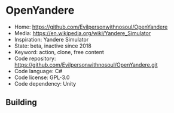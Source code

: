 # OpenYandere

- Home: https://github.com/Evilpersonwithnosoul/OpenYandere
- Media: https://en.wikipedia.org/wiki/Yandere_Simulator
- Inspiration: Yandere Simulator
- State: beta, inactive since 2018
- Keyword: action, clone, free content
- Code repository: https://github.com/Evilpersonwithnosoul/OpenYandere.git
- Code language: C#
- Code license: GPL-3.0
- Code dependency: Unity

## Building

